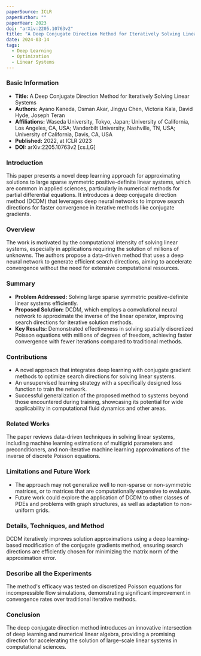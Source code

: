 ```yaml
---
paperSource: ICLR
paperAuthor: ""
paperYear: 2023
doi: "arXiv:2205.10763v2"
title: "A Deep Conjugate Direction Method for Iteratively Solving Linear Systems"
date: 2024-03-14
tags: 
  - Deep Learning
  - Optimization
  - Linear Systems
---
```


### Basic Information

- **Title:** A Deep Conjugate Direction Method for Iteratively Solving Linear Systems
- **Authors:** Ayano Kaneda, Osman Akar, Jingyu Chen, Victoria Kala, David Hyde, Joseph Teran
- **Affiliations:** Waseda University, Tokyo, Japan; University of California, Los Angeles, CA, USA; Vanderbilt University, Nashville, TN, USA; University of California, Davis, CA, USA
- **Published:** 2022, at ICLR 2023
- **DOI:** arXiv:2205.10763v2 [cs.LG]

### Introduction

This paper presents a novel deep learning approach for approximating solutions to large sparse symmetric positive-definite linear systems, which are common in applied sciences, particularly in numerical methods for partial differential equations. It introduces a deep conjugate direction method (DCDM) that leverages deep neural networks to improve search directions for faster convergence in iterative methods like conjugate gradients.

### Overview

The work is motivated by the computational intensity of solving linear systems, especially in applications requiring the solution of millions of unknowns. The authors propose a data-driven method that uses a deep neural network to generate efficient search directions, aiming to accelerate convergence without the need for extensive computational resources.

### Summary

- **Problem Addressed:** Solving large sparse symmetric positive-definite linear systems efficiently.
- **Proposed Solution:** DCDM, which employs a convolutional neural network to approximate the inverse of the linear operator, improving search directions for iterative solution methods.
- **Key Results:** Demonstrated effectiveness in solving spatially discretized Poisson equations with millions of degrees of freedom, achieving faster convergence with fewer iterations compared to traditional methods.

### Contributions

- A novel approach that integrates deep learning with conjugate gradient methods to optimize search directions for solving linear systems.
- An unsupervised learning strategy with a specifically designed loss function to train the network.
- Successful generalization of the proposed method to systems beyond those encountered during training, showcasing its potential for wide applicability in computational fluid dynamics and other areas.

### Related Works

The paper reviews data-driven techniques in solving linear systems, including machine learning estimations of multigrid parameters and preconditioners, and non-iterative machine learning approximations of the inverse of discrete Poisson equations.

### Limitations and Future Work

- The approach may not generalize well to non-sparse or non-symmetric matrices, or to matrices that are computationally expensive to evaluate.
- Future work could explore the application of DCDM to other classes of PDEs and problems with graph structures, as well as adaptation to non-uniform grids.

### Details, Techniques, and Method

DCDM iteratively improves solution approximations using a deep learning-based modification of the conjugate gradients method, ensuring search directions are efficiently chosen for minimizing the matrix norm of the approximation error.

### Describe all the Experiments

The method's efficacy was tested on discretized Poisson equations for incompressible flow simulations, demonstrating significant improvement in convergence rates over traditional iterative methods.

### Conclusion

The deep conjugate direction method introduces an innovative intersection of deep learning and numerical linear algebra, providing a promising direction for accelerating the solution of large-scale linear systems in computational sciences.